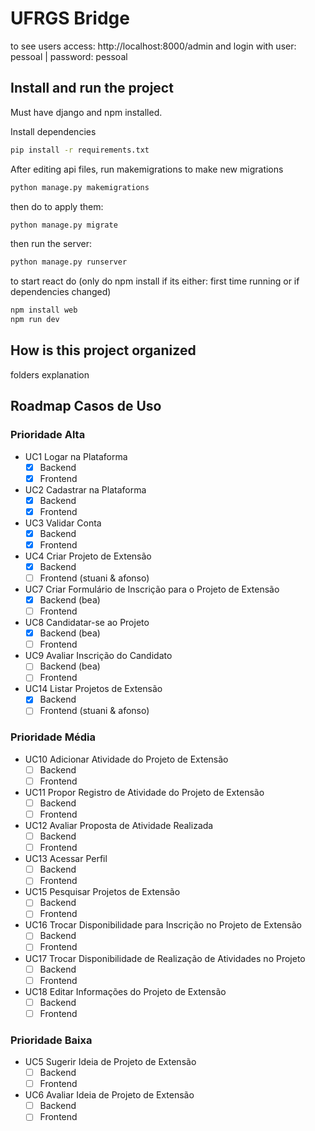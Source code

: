 # UFRGS Bridge

to see users access: http://localhost:8000/admin and login with user: pessoal | password: pessoal

## Install and run the project

Must have django and npm installed.

Install dependencies
```bash
pip install -r requirements.txt
```

After editing api files, run makemigrations to make new migrations

```bash
python manage.py makemigrations
```
then do to apply them:
```bash
python manage.py migrate
```
then run the server:
```bash
python manage.py runserver
```

to start react do (only do npm install if its either: first time running or if dependencies changed)
```bash
npm install web
npm run dev
```

## How is this project organized

folders explanation

## Roadmap Casos de Uso

### Prioridade Alta

- UC1 Logar na Plataforma
    - [X] Backend
    - [X] Frontend
- UC2 Cadastrar na Plataforma
    - [X] Backend
    - [X] Frontend
- UC3 Validar Conta
    - [X] Backend
    - [X] Frontend
- UC4 Criar Projeto de Extensão
    - [X] Backend
    - [ ] Frontend (stuani & afonso)
- UC7 Criar Formulário de Inscrição para o Projeto de Extensão
    - [x] Backend (bea)
    - [ ] Frontend
- UC8 Candidatar-se ao Projeto
    - [x] Backend (bea)
    - [ ] Frontend
- UC9 Avaliar Inscrição do Candidato
    - [ ] Backend (bea)
    - [ ] Frontend
- UC14 Listar Projetos de Extensão
    - [X] Backend
    - [ ] Frontend (stuani & afonso)

### Prioridade Média

- UC10 Adicionar Atividade do Projeto de Extensão
    - [ ] Backend
    - [ ] Frontend
- UC11 Propor Registro de Atividade do Projeto de Extensão
    - [ ] Backend
    - [ ] Frontend
- UC12 Avaliar Proposta de Atividade Realizada
    - [ ] Backend
    - [ ] Frontend
- UC13 Acessar Perfil
    - [ ] Backend
    - [ ] Frontend
- UC15 Pesquisar Projetos de Extensão
    - [ ] Backend
    - [ ] Frontend
- UC16 Trocar Disponibilidade para Inscrição no Projeto de Extensão
    - [ ] Backend
    - [ ] Frontend
- UC17 Trocar Disponibilidade de Realização de Atividades no Projeto
    - [ ] Backend
    - [ ] Frontend
- UC18 Editar Informações do Projeto de Extensão
    - [ ] Backend
    - [ ] Frontend

### Prioridade Baixa

- UC5 Sugerir Ideia de Projeto de Extensão
    - [ ] Backend
    - [ ] Frontend
- UC6 Avaliar Ideia de Projeto de Extensão
    - [ ] Backend
    - [ ] Frontend
